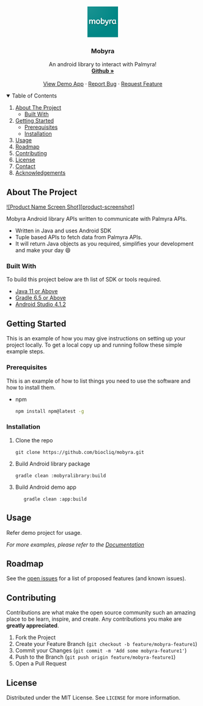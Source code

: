 
<!-- PROJECT LOGO -->
<br />
<p align="center">
  <a>
    <img src="web_hi_res_512.png" alt="Logo" width="80" height="80">
  </a>

  <h3 align="center">Mobyra</h3>

  <p align="center">
    An android library to interact with Palmyra!
    <br />
    <a href="https://github.com/biocliq/mobyra"><strong>Github »</strong></a>
    <br />
    <br />
    <a href="https://github.com/biocliq/mobyra/app">View Demo App</a>
    ·
    <a href="https://github.com/biocliq/mobyra/issues">Report Bug</a>
    ·
    <a href="https://github.com/biocliq/mobyra/issues">Request Feature</a>
  </p>
</p>



<!-- TABLE OF CONTENTS -->
<details open="open">
  <summary>Table of Contents</summary>
  <ol>
    <li>
      <a href="#about-the-project">About The Project</a>
      <ul>
        <li><a href="#built-with">Built With</a></li>
      </ul>
    </li>
    <li>
      <a href="#getting-started">Getting Started</a>
      <ul>
        <li><a href="#prerequisites">Prerequisites</a></li>
        <li><a href="#installation">Installation</a></li>
      </ul>
    </li>
    <li><a href="#usage">Usage</a></li>
    <li><a href="#roadmap">Roadmap</a></li>
    <li><a href="#contributing">Contributing</a></li>
    <li><a href="#license">License</a></li>
    <li><a href="#contact">Contact</a></li>
    <li><a href="#acknowledgements">Acknowledgements</a></li>
  </ol>
</details>



<!-- ABOUT THE PROJECT -->
## About The Project

[![Product Name Screen Shot][product-screenshot]](https://github.com/biocliq/mobyra)

Mobyra Android library APIs written to communicate with Palmyra APIs.
* Written in Java and uses Android SDK
* Tuple based APIs to fetch data from Palmyra APIs.
* It will return Java objects as you required, simplifies your development and make your day :smile:

### Built With

To build this project below are th list of SDK or tools required.
* [Java 11 or Above](https://www.oracle.com/in/java/technologies/javase-jdk11-downloads.html)
* [Gradle 6.5 or Above](https://gradle.org/releases/)
* [Android Studio 4.1.2](https://androidstudio.googleblog.com/2021/01/android-studio-412-available.html)



<!-- GETTING STARTED -->
## Getting Started

This is an example of how you may give instructions on setting up your project locally.
To get a local copy up and running follow these simple example steps.

### Prerequisites

This is an example of how to list things you need to use the software and how to install them.
* npm
  ```sh
  npm install npm@latest -g
  ```

### Installation

1. Clone the repo
   ```
   git clone https://github.com/biocliq/mobyra.git
   ```
2. Build Android library package
   ```
   gradle clean :mobyralibrary:build
   ```
3. Build Android demo app
   ```
      gradle clean :app:build
   ```



<!-- USAGE EXAMPLES -->
## Usage

Refer demo project for usage.

_For more examples, please refer to the [Documentation](https://github.com/biocliq/mobyra)_



<!-- ROADMAP -->
## Roadmap

See the [open issues](https://github.com/biocliq/mobyra/issues) for a list of proposed features (and known issues).



<!-- CONTRIBUTING -->
## Contributing

Contributions are what make the open source community such an amazing place to be learn, inspire, and create. Any contributions you make are **greatly appreciated**.

1. Fork the Project
2. Create your Feature Branch (`git checkout -b feature/mobyra-feature1`)
3. Commit your Changes (`git commit -m 'Add some mobyra-feature1'`)
4. Push to the Branch (`git push origin feature/mobyra-feature1`)
5. Open a Pull Request



<!-- LICENSE -->
## License

Distributed under the MIT License. See `LICENSE` for more information.
